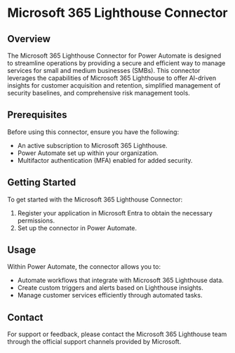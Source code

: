 # Microsoft 365 Lighthouse Connector

## Overview

The Microsoft 365 Lighthouse Connector for Power Automate is designed to streamline operations by providing a secure and efficient way to manage services for small and medium businesses (SMBs). This connector leverages the capabilities of Microsoft 365 Lighthouse to offer AI-driven insights for customer acquisition and retention, simplified management of security baselines, and comprehensive risk management tools.

## Prerequisites

Before using this connector, ensure you have the following:

- An active subscription to Microsoft 365 Lighthouse.
- Power Automate set up within your organization.
- Multifactor authentication (MFA) enabled for added security.

## Getting Started

To get started with the Microsoft 365 Lighthouse Connector:

1. Register your application in Microsoft Entra to obtain the necessary permissions.
2. Set up the connector in Power Automate.

## Usage

Within Power Automate, the connector allows you to:

- Automate workflows that integrate with Microsoft 365 Lighthouse data.
- Create custom triggers and alerts based on Lighthouse insights.
- Manage customer services efficiently through automated tasks.

## Contact

For support or feedback, please contact the Microsoft 365 Lighthouse team through the official support channels provided by Microsoft.
